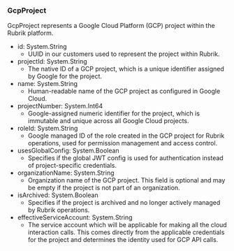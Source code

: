 ### GcpProject
GcpProject represents a Google Cloud Platform (GCP) project within the
Rubrik platform.

- id: System.String
  - UUID in our customers used to represent the project within Rubrik.
- projectId: System.String
  - The native ID of a GCP project, which is a unique identifier assigned
by Google for the project.
- name: System.String
  - Human-readable name of the GCP project as configured in Google Cloud.
- projectNumber: System.Int64
  - Google-assigned numeric identifier for the project, which is immutable
and unique across all Google Cloud projects.
- roleId: System.String
  - Google managed ID of the role created in the GCP project for Rubrik
operations, used for permission management and access control.
- usesGlobalConfig: System.Boolean
  - Specifies if the global JWT config is used for authentication instead
of project-specific credentials.
- organizationName: System.String
  - Organization name of the GCP project. This field is optional and may
be empty if the project is not part of an organization.
- isArchived: System.Boolean
  - Specifies if the project is archived and no longer actively managed
by Rubrik operations.
- effectiveServiceAccount: System.String
  - The service account which will be applicable for making all the cloud
interaction calls. This comes directly from the applicable credentials
for the project and determines the identity used for GCP API calls.
